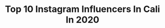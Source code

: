 ---
title: Top 10 Instagram Influencers In Cali In 2020
description: >-
  Find top Instagram influencers in Cali in 2020. Most popular hashtags: #cali #calico #colombia #purocoraz.
platform: Instagram
profiles:
  - username: "kevincardona115"
    fullname: >-
      kevin cardona ♥️
    location: "Colombia"
    followers: 16271
    engagement: 1151
    commentsToLikes: 0.234865
    id: ck6uchr04fo8x0j71dfgwscxy
    verified: false
    hashtags: "#naturalmakeup, #pandorasboxcosmetics, #sanvalentinesday, #sanvalentin"
  - username: "elnicomejia"
    fullname: >-
      Nico Mejía
    location: "Colombia"
    followers: 74839
    engagement: 1023
    commentsToLikes: 0.038973
    id: ck8wf279zf05j0j785qr4u96x
    verified: false
    hashtags: "#challenge, #quecreias, #dj, #husky"
  - username: "colyn_gabanna"
    fullname: >-
      •COLYN•
    location: "Colombia"
    followers: 23778
    engagement: 965
    commentsToLikes: 0.051469
    id: ck0vwu8tkvmjc0i19aconayw4
    verified: false
    hashtags: "#colombia, #tendencia, #calico, #destacame"
  - username: "teclafarias80"
    fullname: >-
      Ernesto Farías
    location: "Colombia"
    followers: 94768
    engagement: 1396
    commentsToLikes: 0.031399
    id: ck55ltjca2e8i0i111h2whmlz
    verified: false
    hashtags: "#riverplate, #vamosriver, #mequedoencasa, #vamosriver"
  - username: "jorge.ivan.ospina"
    fullname: >-
      Jorge Iván Ospina
    location: "Colombia"
    followers: 25734
    engagement: 486
    commentsToLikes: 0.065668
    id: ck55p6q689xf10i111ce5xfd1
    verified: false
    hashtags: "#ospinaalcalde, #16congreso, #podemosm, #purocoraz"
  - username: "cristianarangoo"
    fullname: >-
      Cristian Arango
    location: "Colombia"
    followers: 53485
    engagement: 603
    commentsToLikes: 0.035860
    id: ck8tc6vqoyhzc0j78e599429f
    verified: false
    hashtags: "#sanvalentin, #fitment, #abs, #martes"
  - username: "yosoygorritas"
    fullname: >-
      Eder Díaz “Gorritas”
    location: "Colombia"
    followers: 19538
    engagement: 824
    commentsToLikes: 0.079158
    id: ck6uhont7ac9l0j7170izcxrv
    verified: false
    hashtags: "#lapride, #repost, #34eien, #elviejoantiguosenorproductor"
  - username: "angieosorioc"
    fullname: >-
      Angie Osorio
    location: "Colombia"
    followers: 5837
    engagement: 1228
    commentsToLikes: 0.053140
    id: ck6ttyw0zdck90j714vml8gxh
    verified: false
    hashtags: "#elmulatocabaret, #dancer, #salsa, #superbowlrehearsals"
  - username: "juan.ossa10"
    fullname: >-
      Juan Manuel O. ♛
    location: "Colombia"
    followers: 9342
    engagement: 1241
    commentsToLikes: 0.102032
    id: ck5qc4i3iotdz0i112ahgra0x
    verified: false
    hashtags: "#photooftheday, #fashion, #cali, #stayathome"
  - username: "isaky06"
    fullname: >-
      KY.
    location: "Colombia"
    followers: 108919
    engagement: 202
    commentsToLikes: 0.182138
    id: ck6uelmmwrnri0j712j0ighqo
    verified: false
    hashtags: "#cursospesta, #lashescursos, #cursopesta, #pesta"
---
